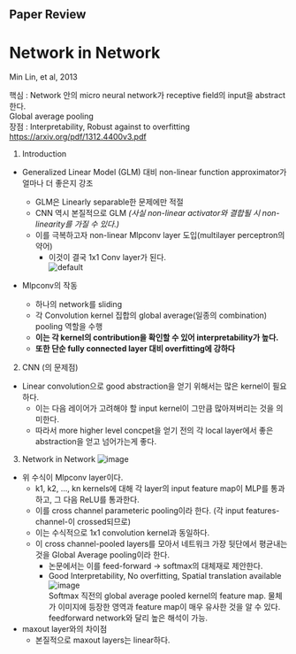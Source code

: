 
## Paper Review
# Network in Network

Min Lin, et al, 2013  

핵심 : Network 안의 micro neural network가 receptive field의 input을 abstract한다.  
Global average pooling  
장점 : Interpretability, Robust against to overfitting  
<https://arxiv.org/pdf/1312.4400v3.pdf>  


1. Introduction  
- Generalized Linear Model (GLM) 대비 non-linear function approximator가 얼마나 더 좋은지 강조  
  - GLM은 Linearly separable한 문제에만 적절  
  - CNN 역시 본질적으로 GLM *(사실 non-linear activator와 결합될 시 non-linearity를 가질 수 있다.)*  
  - 이를 극복하고자 non-linear Mlpconv layer 도입(multilayer perceptron의 약어)  
    - 이것이 결국 1x1 Conv layer가 된다.  
    ![default](https://user-images.githubusercontent.com/46081019/50833253-f1d68980-1393-11e9-82be-cb4a1674b2d4.PNG)
    
- Mlpconv의 작동  
  - 하나의 network를 sliding  
  - 각 Convolution kernel 집합의 global average(일종의 combination) pooling 역할을 수행  
  - **이는 각 kernel의 contribution을 확인할 수 있어 interpretability가 높다.**  
  - **또한 단순 fully connected layer 대비 overfitting에 강하다**  
  
2. CNN (의 문제점)  
  - Linear convolution으로 good abstraction을 얻기 위해서는 많은 kernel이 필요하다.  
    - 이는 다음 레이어가 고려해야 할 input kernel이 그만큼 많아져버리는 것을 의미한다.  
    - 따라서 more higher level concpet을 얻기 전의 각 local layer에서 좋은 abstraction을 얻고 넘어가는게 좋다.  

3. Network in Network
  ![image](https://user-images.githubusercontent.com/46081019/50895744-4b998b00-144a-11e9-90cf-f8956e78ddbe.png)    
  - 위 수식이 Mlpconv layer이다.
    - k1, k2, ..., kn kernels에 대해 각 layer의 input feature map이 MLP를 통과하고, 그 다음 ReLU를 통과한다.
    - 이를 cross channel parameteric pooling이라 한다. (각 input features-channel-이 crossed되므로)
    - 이는 수식적으로 1x1 convolution kernel과 동일하다.
    - 이 cross channel-pooled layers를 모아서 네트워크 가장 뒷단에서 평균내는 것을 Global Average pooling이라 한다.  
      - 논문에서는 이를 feed-forward -> softmax의 대체재로 제안한다.  
      - Good Interpretability, No overfitting, Spatial translation available  
    ![image](https://user-images.githubusercontent.com/46081019/50896861-b5fffa80-144d-11e9-889e-7be32e547da4.png)  
    Softmax 직전의 global average pooled kernel의 feature map. 물체가 이미지에 등장한 영역과 feature map이 매우 유사한 것을 알 수 있다.  
    feedforward network와 달리 높은 해석이 가능.  
  - maxout layer와의 차이점
    - 본질적으로 maxout layers는 linear하다.  
    
